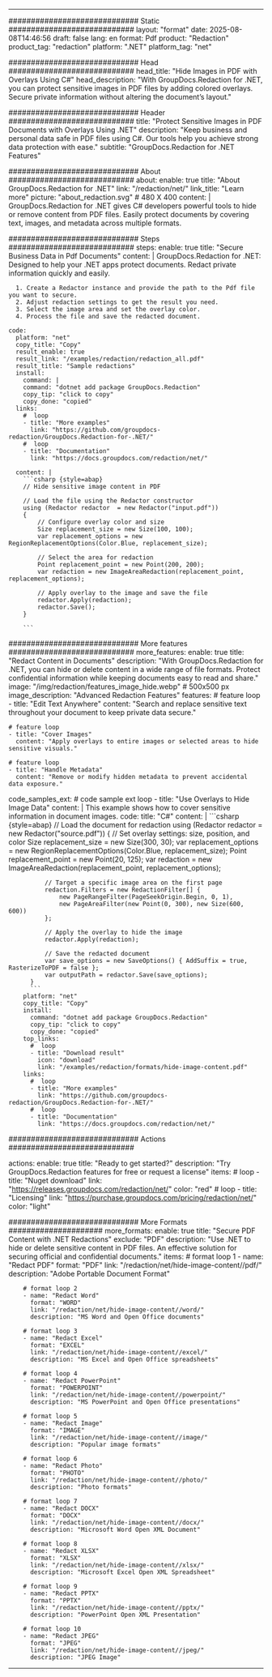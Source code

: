 
---
############################# Static ############################
layout: "format"
date:  2025-08-08T14:46:56
draft: false
lang: en
format: Pdf
product: "Redaction"
product_tag: "redaction"
platform: ".NET"
platform_tag: "net"

############################# Head ############################
head_title: "Hide Images in PDF with Overlays Using C#"
head_description: "With GroupDocs.Redaction for .NET, you can protect sensitive images in PDF files by adding colored overlays. Secure private information without altering the document’s layout."

############################# Header ############################
title: "Protect Sensitive Images in PDF Documents with Overlays Using .NET" 
description: "Keep business and personal data safe in PDF files using C#. Our tools help you achieve strong data protection with ease."
subtitle: "GroupDocs.Redaction for .NET Features" 

############################# About ############################
about:
    enable: true
    title: "About GroupDocs.Redaction for .NET"
    link: "/redaction/net/"
    link_title: "Learn more"
    picture: "about_redaction.svg" # 480 X 400
    content: |
       GroupDocs.Redaction for .NET gives C# developers powerful tools to hide or remove content from PDF files. Easily protect documents by covering text, images, and metadata across multiple formats.

############################# Steps ############################
steps:
    enable: true
    title: "Secure Business Data in Pdf Documents"
    content: |
      GroupDocs.Redaction for .NET: Designed to help your .NET apps protect documents. Redact private information quickly and easily.
      
      1. Create a Redactor instance and provide the path to the Pdf file you want to secure.
      2. Adjust redaction settings to get the result you need.
      3. Select the image area and set the overlay color.
      4. Process the file and save the redacted document.
   
    code:
      platform: "net"
      copy_title: "Copy"
      result_enable: true
      result_link: "/examples/redaction/redaction_all.pdf"
      result_title: "Sample redactions"
      install:
        command: |
        command: "dotnet add package GroupDocs.Redaction"
        copy_tip: "click to copy"
        copy_done: "copied"
      links:
        #  loop
        - title: "More examples"
          link: "https://github.com/groupdocs-redaction/GroupDocs.Redaction-for-.NET/"
        #  loop
        - title: "Documentation"
          link: "https://docs.groupdocs.com/redaction/net/"
          
      content: |
        ```csharp {style=abap}
        // Hide sensitive image content in PDF

        // Load the file using the Redactor constructor
        using (Redactor redactor  = new Redactor("input.pdf"))
        {
            // Configure overlay color and size
            Size replacement_size = new Size(100, 100);
            var replacement_options = new RegionReplacementOptions(Color.Blue, replacement_size);

            // Select the area for redaction
            Point replacement_point = new Point(200, 200);
            var redaction = new ImageAreaRedaction(replacement_point, replacement_options);
            
            // Apply overlay to the image and save the file
            redactor.Apply(redaction);
            redactor.Save();
        }
        
        ```            


############################# More features ############################
more_features:
  enable: true
  title: "Redact Content in Documents"
  description: "With GroupDocs.Redaction for .NET, you can hide or delete content in a wide range of file formats. Protect confidential information while keeping documents easy to read and share."
  image: "/img/redaction/features_image_hide.webp" # 500x500 px
  image_description: "Advanced Redaction Features"
  features:
    # feature loop
    - title: "Edit Text Anywhere"
      content: "Search and replace sensitive text throughout your document to keep private data secure."

    # feature loop
    - title: "Cover Images"
      content: "Apply overlays to entire images or selected areas to hide sensitive visuals."

    # feature loop
    - title: "Handle Metadata"
      content: "Remove or modify hidden metadata to prevent accidental data exposure."
      
  code_samples_ext:
    # code sample ext loop
    - title: "Use Overlays to Hide Image Data"
      content: |
        This example shows how to cover sensitive information in document images.
      code:
        title: "C#"
        content: |
          ```csharp {style=abap}
          //  Load the document for redaction
          using (Redactor redactor  = new Redactor("source.pdf"))
          {
              // Set overlay settings: size, position, and color
              Size replacement_size = new Size(300, 30);
              var replacement_options = new RegionReplacementOptions(Color.Blue, replacement_size);
              Point replacement_point = new Point(20, 125);
              var redaction = new ImageAreaRedaction(replacement_point, replacement_options);
 
              // Target a specific image area on the first page
              redaction.Filters = new RedactionFilter[] {
                  new PageRangeFilter(PageSeekOrigin.Begin, 0, 1),
                  new PageAreaFilter(new Point(0, 300), new Size(600, 600))
              };

              // Apply the overlay to hide the image
              redactor.Apply(redaction);

              // Save the redacted document
              var save_options = new SaveOptions() { AddSuffix = true, RasterizeToPDF = false };
              var outputPath = redactor.Save(save_options);
          }
          ```
        platform: "net"
        copy_title: "Copy"
        install:
          command: "dotnet add package GroupDocs.Redaction"
          copy_tip: "click to copy"
          copy_done: "copied"
        top_links:
          #  loop
          - title: "Download result"
            icon: "download"
            link: "/examples/redaction/formats/hide-image-content.pdf"
        links:
          #  loop
          - title: "More examples"
            link: "https://github.com/groupdocs-redaction/GroupDocs.Redaction-for-.NET/"
          #  loop
          - title: "Documentation"
            link: "https://docs.groupdocs.com/redaction/net/"


############################# Actions ############################

actions:
  enable: true
  title: "Ready to get started?"
  description: "Try GroupDocs.Redaction features for free or request a license"
  items:
    #  loop
    - title: "Nuget download"
      link: "https://releases.groupdocs.com/redaction/net/"
      color: "red"
        #  loop
    - title: "Licensing"
      link: "https://purchase.groupdocs.com/pricing/redaction/net/"
      color: "light"


############################# More Formats #####################
more_formats:
    enable: true
    title: "Secure PDF Content with .NET Redactions"
    exclude: "PDF"
    description: "Use .NET to hide or delete sensitive content in PDF files. An effective solution for securing official and confidential documents."
    items: 
        # format loop 1
        - name: "Redact PDF"
          format: "PDF"
          link: "/redaction/net/hide-image-content//pdf/"
          description: "Adobe Portable Document Format"

        # format loop 2
        - name: "Redact Word"
          format: "WORD"
          link: "/redaction/net/hide-image-content//word/"
          description: "MS Word and Open Office documents"
          
        # format loop 3
        - name: "Redact Excel"
          format: "EXCEL"
          link: "/redaction/net/hide-image-content//excel/"
          description: "MS Excel and Open Office spreadsheets"

        # format loop 4
        - name: "Redact PowerPoint"
          format: "POWERPOINT"
          link: "/redaction/net/hide-image-content//powerpoint/"
          description: "MS PowerPoint and Open Office presentations"

        # format loop 5
        - name: "Redact Image"
          format: "IMAGE"
          link: "/redaction/net/hide-image-content//image/"
          description: "Popular image formats"

        # format loop 6
        - name: "Redact Photo"
          format: "PHOTO"
          link: "/redaction/net/hide-image-content//photo/"
          description: "Photo formats"

        # format loop 7
        - name: "Redact DOCX"
          format: "DOCX"
          link: "/redaction/net/hide-image-content//docx/"
          description: "Microsoft Word Open XML Document"
          
        # format loop 8
        - name: "Redact XLSX"
          format: "XLSX"
          link: "/redaction/net/hide-image-content//xlsx/"
          description: "Microsoft Excel Open XML Spreadsheet"
          
        # format loop 9
        - name: "Redact PPTX"
          format: "PPTX"
          link: "/redaction/net/hide-image-content//pptx/"
          description: "PowerPoint Open XML Presentation"

        # format loop 10
        - name: "Redact JPEG"
          format: "JPEG"
          link: "/redaction/net/hide-image-content//jpeg/"
          description: "JPEG Image"


---